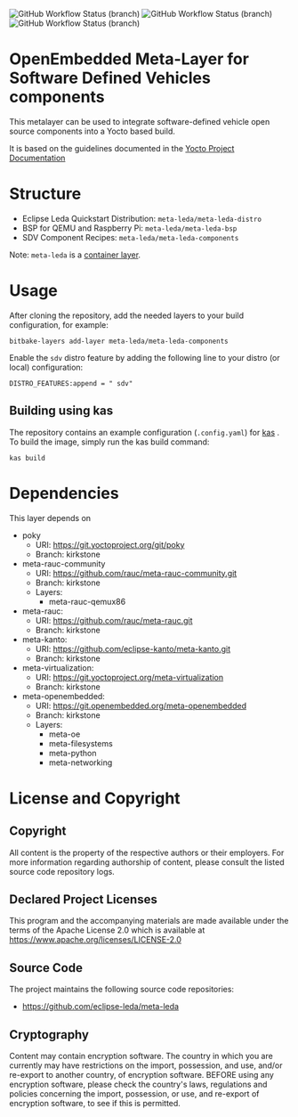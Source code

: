 ![GitHub Workflow Status (branch)](https://img.shields.io/github/workflow/status/eclipse-leda/meta-leda/BitBake%20DryRun/main?label=main)
![GitHub Workflow Status (branch)](https://img.shields.io/github/workflow/status/eclipse-leda/meta-leda/BitBake%20DryRun/kirkstone?label=kirkstone)
![GitHub Workflow Status (branch)](https://img.shields.io/github/workflow/status/eclipse-leda/meta-leda/BitBake%20DryRun/honister?label=honister)

# OpenEmbedded Meta-Layer for Software Defined Vehicles components

This metalayer can be used to integrate software-defined vehicle open source components into a Yocto based build.

It is based on the guidelines documented in the [Yocto Project Documentation](https://docs.yoctoproject.org/3.1.13/brief-yoctoprojectqs/brief-yoctoprojectqs.html#creating-your-own-general-layer)

# Structure

- Eclipse Leda Quickstart Distribution: `meta-leda/meta-leda-distro`
- BSP for QEMU and Raspberry Pi: `meta-leda/meta-leda-bsp`
- SDV Component Recipes: `meta-leda/meta-leda-components`

Note: `meta-leda` is a [container layer](https://docs.yoctoproject.org/ref-manual/terms.html#term-Container-Layer).

# Usage

After cloning the repository, add the needed layers to your build configuration, for example:

    bitbake-layers add-layer meta-leda/meta-leda-components

Enable the `sdv` distro feature by adding the following line to your distro (or local) configuration:

    DISTRO_FEATURES:append = " sdv"

## Building using kas

The repository contains an example configuration (`.config.yaml`) for [kas](https://github.com/siemens/kas) . To build the image, simply run the kas build command:

    kas build

# Dependencies

This layer depends on
- poky
  - URI: https://git.yoctoproject.org/git/poky
  - Branch: kirkstone
- meta-rauc-community
  - URI: https://github.com/rauc/meta-rauc-community.git
  - Branch: kirkstone
  - Layers:
    - meta-rauc-qemux86
- meta-rauc:
  - URI: https://github.com/rauc/meta-rauc.git
  - Branch: kirkstone
- meta-kanto:
  - URI: https://github.com/eclipse-kanto/meta-kanto.git
  - Branch: kirkstone
- meta-virtualization:
  - URI: https://git.yoctoproject.org/meta-virtualization
  - Branch: kirkstone
- meta-openembedded:
  - URI: https://git.openembedded.org/meta-openembedded
  - Branch: kirkstone
  - Layers:
    -  meta-oe
    -  meta-filesystems
    -  meta-python
    -  meta-networking

# License and Copyright

## Copyright

All content is the property of the respective authors or their employers. For
more information regarding authorship of content, please consult the listed
source code repository logs.

## Declared Project Licenses

This program and the accompanying materials are made available under the
terms of the Apache License 2.0 which is available at
https://www.apache.org/licenses/LICENSE-2.0

## Source Code

The project maintains the following source code repositories:

* https://github.com/eclipse-leda/meta-leda

## Cryptography

Content may contain encryption software. The country in which you are currently
may have restrictions on the import, possession, and use, and/or re-export to
another country, of encryption software. BEFORE using any encryption software,
please check the country's laws, regulations and policies concerning the import,
possession, or use, and re-export of encryption software, to see if this is
permitted.
